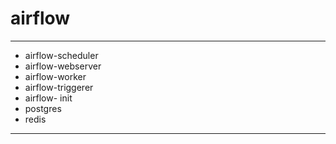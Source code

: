 # airflow



---

- airflow-scheduler
- airflow-webserver
- airflow-worker
- airflow-triggerer
- airflow- init
- postgres
- redis
---